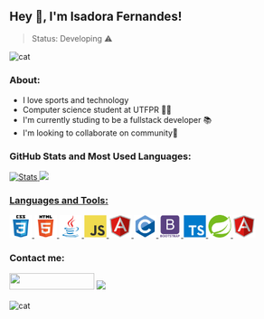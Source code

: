 ## Hey 👋, I'm Isadora Fernandes!
> Status: Developing ⚠️
<img align="center"  height="150rem" alt="cat" src="https://media.giphy.com/media/o0vwzuFwCGAFO/giphy.gif">


### About: 
+ I love sports and technology 
+ Computer science student at UTFPR 👩‍💻
+ I'm currently studing to be a fullstack developer 📚
+ I'm looking to collaborate on community📡
 


<div>

### GitHub Stats and Most Used Languages:



  <div>
  <a href="https://github.com/Isaifo">
   <img height="160em"src="https://github-readme-stats.vercel.app/api?username=Isaifo&count_private=true&show_icons=true&theme=vision-friendly-dark" alt="Stats"/> 
  <img height="160em" src="https://github-readme-stats.vercel.app/api/top-langs/?username=Isaifo&layout=compact&langs_count=16&theme=vision-friendly-dark"/>
<div>

   </div> 
 <h3 align="left">Languages and Tools:</h3>
<p alignt="left"
 <a href="https://www.cprogramming.com/" target="_blank"> </a> <a href="https://www.w3schools.com/css/" target="_blank"> <img src="https://raw.githubusercontent.com/devicons/devicon/master/icons/css3/css3-original-wordmark.svg" alt="css3" width="40" height="40"/> </a> 
 <a href="https://www.w3.org/html/" target="_blank"> <img src="https://raw.githubusercontent.com/devicons/devicon/master/icons/html5/html5-original-wordmark.svg" alt="html5" width="40" height="40"/> </a> <a href="https://www.java.com" target="_blank"> <img src="https://raw.githubusercontent.com/devicons/devicon/master/icons/java/java-original.svg" alt="java" width="40" height="40"/> </a> <a href="https://developer.mozilla.org/en-US/docs/Web/JavaScript" target="_blank"> <img src="https://raw.githubusercontent.com/devicons/devicon/master/icons/javascript/javascript-original.svg" alt="javascript" width="40" height="40"/> </a>  
   <a href="https://angular.io/guide" target="_blank"> <img src="https://github.com/devicons/devicon/blob/master/icons/angularjs/angularjs-original.svg" alt="Angular JS" width="40" height="40"/> </a>
   <a href="https://docs.microsoft.com/pt-br/cpp/c-language/?view=msvc-160" target="_blank"> <img src="https://github.com/devicons/devicon/blob/master/icons/c/c-original.svg" alt="C" width="40" height="40"/> </a>
 <a href="https://getbootstrap.com/docs/4.5/getting-started/introduction/" target="_blank"> <img src="https://github.com/devicons/devicon/blob/master/icons/bootstrap/bootstrap-plain-wordmark.svg" alt="Bootstrap" width="40" height="40"/>   </a>
 <a href="https://www.tutorialspoint.com/typescript/index.htm" target="_blank"> <img src="https://github.com/devicons/devicon/blob/master/icons/typescript/typescript-original.svg" alt="TypeScript" width="40" height="40"/>   </a>
 <a href="https://spring.io/" target="_blank">  <img src="https://github.com/devicons/devicon/blob/master/icons/spring/spring-original.svg" alt="Spring" width="40" height="40"/> 
</a>
 <a href="https://angular.io/guide" target="_blank"> <img src="https://github.com/devicons/devicon/blob/master/icons/angularjs/angularjs-original.svg" alt="Angular JS" width="40" height="40"/> </a>
   </p>
 
 ### Contact me:

 <div>
  <a href = "mailto: isadoraicontato@hotmail.com"><img width="150px" height="29px" src="https://img.shields.io/badge/Microsoft_Outlook-0078D4?style=for-the-badge&logo=microsoft-outlook&logoColor=white" target="_blank"></a>
  <a href="https://www.linkedin.com/in/isadora-fernandes-41b3911ab/" target="_blank"><img src="https://img.shields.io/badge/-LinkedIn-%230077B5?style=for-the-badge&logo=linkedin&logoColor=white" target="_blank"></a>
</div>

<br>

<img align="left" border-top="100rem" height="200rem" alt="cat" src="https://media.giphy.com/media/ICOgUNjpvO0PC/giphy.gif">

</br>
   

    
